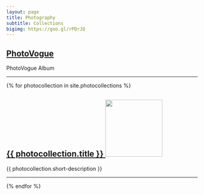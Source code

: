 ```yaml
---
layout: page
title: Photography
subtitle: Collections
bigimg: https://goo.gl/rPDrJQ
---
```

<h2><a href="http://www.vogue.it/photovogue/portfolio/?id=149678" target="_blank">PhotoVogue</a></h2>
  <p>PhotoVogue Album</p>
    <hr>
{% for photocollection in site.photocollections %}
  <div class="photocollection">
<!--    <img src="{{ photocollection.thumbnail-path}}" width="150"/><h2><a href="{{ photocollection.url }}">{{ photocollection.title }}</a></h2>
        <p>{{ photocollection.short-description }}</p>-->
    <h2><a href="{{ photocollection.url }}">{{ photocollection.title }}
    <img src="{{ photocollection.thumbnail-path}}" width="150"/>
    </a></h2>
        <p>{{ photocollection.short-description }}</p>
    <hr>
  </div> 
{% endfor %}
